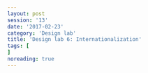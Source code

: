 ```yaml
--- 
layout: post 
session: '13' 
date: '2017-02-23' 
category: 'Design lab' 
title: 'Design lab 6: Internationalization' 
tags: [] 
noreading: true
--- 
```


<excerpt/>
